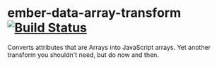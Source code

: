 # ember-data-array-transform [![Build Status](https://travis-ci.org/PrecisionNutrition/ember-data-array-transform.svg?branch=master)](https://travis-ci.org/PrecisionNutrition/ember-data-array-transform)

Converts attributes that are Arrays into JavaScript arrays. Yet another transform
you shouldn't need, but do now and then.
